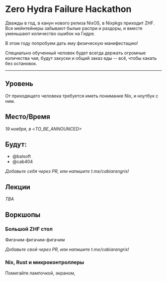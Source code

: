 Zero Hydra Failure Hackathon
====

Дважды в год, в канун нового релиза NixOS, в Nixpkgs приходит ZHF. Все мейнтейнеры забывают былые распри и раздоры, и вместе уменьшают количество ошибок на Гидре.

В этом году попробуем дать ему физическую манифестацию!

Специально обученный человек будет всегда держать огромные количества чая, будут закуски и общий заказ еды -- всё, чтобы хакать без остановок.

-----

## Уровень

От приходящего человека требуется иметь понимание Nix, и ноутбук с ним.

## Место/Время
*19 ноября, в <TO_BE_ANNOUNCED>*

## Будут:

- @balsoft
- @cab404

*Добавьте себя через PR, или напишите t.me/cabiarangris!*


## Лекции
*TBA*

## Воркшопы

### Большой ZHF стол
Фигачим-фигачим-фигачим

*Добавьте свой через PR, или напишите t.me/cabiarangris!*

### Nix, Rust и микроконтроллеры
Помигайте лампочкой, экраном,
